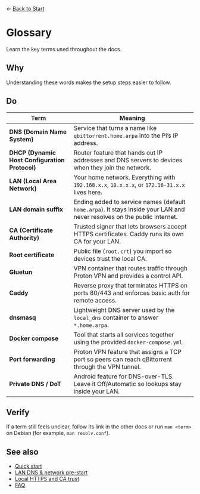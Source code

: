 ← [Back to Start](../README.md)

# Glossary

Learn the key terms used throughout the docs.

## Why
Understanding these words makes the setup steps easier to follow.

## Do
| Term | Meaning |
| --- | --- |
| **DNS (Domain Name System)** | Service that turns a name like `qbittorrent.home.arpa` into the Pi’s IP address. |
| **DHCP (Dynamic Host Configuration Protocol)** | Router feature that hands out IP addresses and DNS servers to devices when they join the network. |
| **LAN (Local Area Network)** | Your home network. Everything with `192.168.x.x`, `10.x.x.x`, or `172.16-31.x.x` lives here. |
| **LAN domain suffix** | Ending added to service names (default `home.arpa`). It stays inside your LAN and never resolves on the public Internet. |
| **CA (Certificate Authority)** | Trusted signer that lets browsers accept HTTPS certificates. Caddy runs its own CA for your LAN. |
| **Root certificate** | Public file (`root.crt`) you import so devices trust the local CA. |
| **Gluetun** | VPN container that routes traffic through Proton VPN and provides a control API. |
| **Caddy** | Reverse proxy that terminates HTTPS on ports 80/443 and enforces basic auth for remote access. |
| **dnsmasq** | Lightweight DNS server used by the `local_dns` container to answer `*.home.arpa`. |
| **Docker compose** | Tool that starts all services together using the provided `docker-compose.yml`. |
| **Port forwarding** | Proton VPN feature that assigns a TCP port so peers can reach qBittorrent through the VPN tunnel. |
| **Private DNS / DoT** | Android feature for DNS-over-TLS. Leave it Off/Automatic so lookups stay inside your LAN. |

## Verify
If a term still feels unclear, follow its link in the other docs or run `man <term>` on Debian (for example, `man resolv.conf`).

## See also
- [Quick start](../README.md)
- [LAN DNS & network pre-start](lan-dns-network-setup.md)
- [Local HTTPS and CA trust](https-and-ca.md)
- [FAQ](faq.md)
